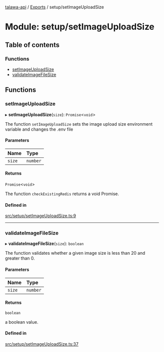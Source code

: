 [talawa-api](../README.md) / [Exports](../modules.md) / setup/setImageUploadSize

# Module: setup/setImageUploadSize

## Table of contents

### Functions

- [setImageUploadSize](setup_setImageUploadSize.md#setimageuploadsize)
- [validateImageFileSize](setup_setImageUploadSize.md#validateimagefilesize)

## Functions

### setImageUploadSize

▸ **setImageUploadSize**(`size`): `Promise`\<`void`\>

The function `setImageUploadSize` sets the image upload size environment variable and changes the .env file

#### Parameters

| Name | Type |
| :------ | :------ |
| `size` | `number` |

#### Returns

`Promise`\<`void`\>

The function `checkExistingRedis` returns a void Promise.

#### Defined in

[src/setup/setImageUploadSize.ts:9](https://github.com/PalisadoesFoundation/talawa-api/blob/095495b/src/setup/setImageUploadSize.ts#L9)

___

### validateImageFileSize

▸ **validateImageFileSize**(`size`): `boolean`

The function validates whether a given image size is less than 20 and greater than 0.

#### Parameters

| Name | Type |
| :------ | :------ |
| `size` | `number` |

#### Returns

`boolean`

a boolean value.

#### Defined in

[src/setup/setImageUploadSize.ts:37](https://github.com/PalisadoesFoundation/talawa-api/blob/095495b/src/setup/setImageUploadSize.ts#L37)
